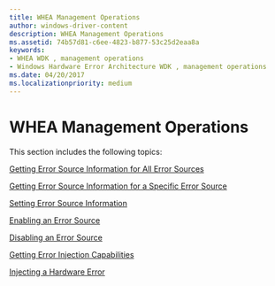 ```yaml
---
title: WHEA Management Operations
author: windows-driver-content
description: WHEA Management Operations
ms.assetid: 74b57d81-c6ee-4823-b877-53c25d2eaa8a
keywords:
- WHEA WDK , management operations
- Windows Hardware Error Architecture WDK , management operations
ms.date: 04/20/2017
ms.localizationpriority: medium
---
```


# WHEA Management Operations


This section includes the following topics:

[Getting Error Source Information for All Error Sources](getting-error-source-information-for-all-error-sources.md)

[Getting Error Source Information for a Specific Error Source](getting-error-source-information-for-a-specific-error-source.md)

[Setting Error Source Information](setting-error-source-information.md)

[Enabling an Error Source](enabling-an-error-source.md)

[Disabling an Error Source](disabling-an-error-source.md)

[Getting Error Injection Capabilities](getting-error-injection-capabilities.md)

[Injecting a Hardware Error](injecting-a-hardware-error.md)

 

 




